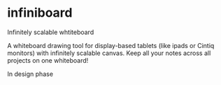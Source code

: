 # infiniboard
Infinitely scalable whtiteboard

A whiteboard drawing tool for display-based tablets (like ipads or Cintiq monitors) with infinitely scalable canvas.  Keep all your notes across all projects on one whiteboard!

In design phase
